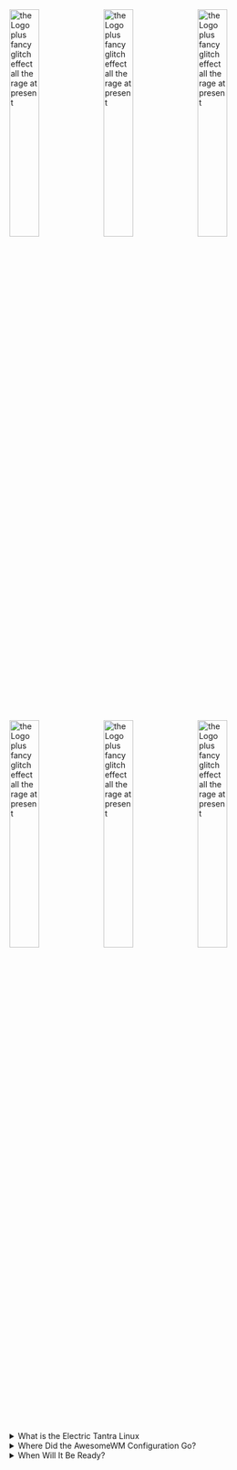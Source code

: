 
<div style="inline-block">
<img src="https://github.com/the-Electric-Tantra-Linux/.github/blob/main/profile/logo.gif?raw=true" alt="the Logo plus fancy glitch effect all the rage at present" width="32%" />
  <img src="https://github.com/the-Electric-Tantra-Linux/.github/blob/main/profile/logo.gif?raw=true" alt="the Logo plus fancy glitch effect all the rage at present" width="32%" />
  <img src="https://github.com/the-Electric-Tantra-Linux/.github/blob/main/profile/logo.gif?raw=true" alt="the Logo plus fancy glitch effect all the rage at present" width="32%" />
  <br/>
  <img src="https://github.com/the-Electric-Tantra-Linux/.github/blob/main/profile/logo.gif?raw=true" alt="the Logo plus fancy glitch effect all the rage at present" width="32%" />
  <img src="https://github.com/the-Electric-Tantra-Linux/.github/blob/main/profile/logo.gif?raw=true" alt="the Logo plus fancy glitch effect all the rage at present" width="32%" />
  <img src="https://github.com/the-Electric-Tantra-Linux/.github/blob/main/profile/logo.gif?raw=true" alt="the Logo plus fancy glitch effect all the rage at present" width="32%" />
  <br/>

  
  <details>
  <summary>
What is the Electric Tantra Linux
  </summary>
    <br/>
    <blockquote>
    <p>My dotfiles, aka Linux configuration. which I am working on packaging together inside an ISO for easy distribution to interested 3rd parties. </p>
    <p>While finishing that up, I have moved all of my dotfiles to the present organization as a means of organizing my projects using the built in organization functionality provided by Github.</p>
    </blockquote>
</details>

  

<details>
  <summary>
Where Did the AwesomeWM Configuration Go?
  </summary>
  
<br/>
      <blockquote>
<p> For now, it is set to private. When it is ready it will be made public again. </p>
  <p> When it is done, feature branches will mark Reddit posts, such as to enable those in the future looking for an old configuration to find it without sorting through a bunch of junk in the configuration itself. </p>
    </blockquote>

</details>


  
<details>
  <summary>
When Will It Be Ready?
  </summary>
  <br/>
      <blockquote>
  <p> Soon I hope... </p>
  <p>This project has required a lot of research and experimentation in order to acheive a functional state, thus it has at times dragged on due to new configuratons to pick apart and my perfectionism, since its my daily driver I have let my perfectionism run free with it.</p>
            </blockquote>

</details>


  

